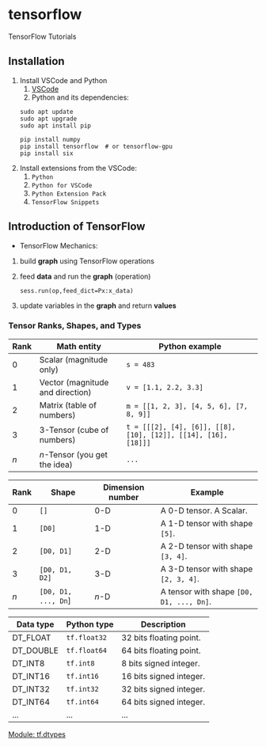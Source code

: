 # tensorflow
TensorFlow Tutorials

## Installation
1. Install VSCode and Python
    1. [VSCode](https://code.visualstudio.com/download)
    2. Python and its dependencies:
    ```text
    sudo apt update
    sudo apt upgrade
    sudo apt install pip

    pip install numpy
    pip install tensorflow  # or tensorflow-gpu
    pip install six
    ```
2. Install extensions from the VSCode:
    1. `Python`
    2. `Python for VSCode`
    3. `Python Extension Pack`
    4. `TensorFlow Snippets`

## Introduction of TensorFlow
* TensorFlow Mechanics:
1. build <b>graph</b> using TensorFlow operations
2. feed <b>data</b> and run the <b>graph</b> (operation)

    `sess.run(op,feed_dict=Px:x_data)`

3. update variables in the <b>graph</b> and return <b>values</b>

### Tensor Ranks, Shapes, and Types
|Rank|Math entity|Python example|
|----|-----------|--------------|
|0   |Scalar (magnitude only)|`s = 483`|
|1   |Vector (magnitude and direction)|`v = [1.1, 2.2, 3.3]`|
|2   |Matrix (table of numbers)|`m = [[1, 2, 3], [4, 5, 6], [7, 8, 9]]`|
|3   |3-Tensor (cube of numbers)|`t = [[[2], [4], [6]], [[8], [10], [12]], [[14], [16], [18]]]`|
|<i>n</i>|<i>n</i>-Tensor (you get the idea)|`...`|


|Rank|Shape|Dimension number|Example|
|----|-----------|--------------|---|
|0   |`[]`|0-D|A 0-D tensor. A Scalar.|
|1   |`[D0]`|1-D|A 1-D tensor with shape `[5]`.|
|2   |`[D0, D1]`|2-D|A 2-D tensor with shape `[3, 4]`.|
|3   |`[D0, D1, D2]`|3-D|A 3-D tensor with shape `[2, 3, 4]`.|
|<i>n</i>   |`[D0, D1, ..., Dn`]|<i>n</i>-D|A tensor with shape `[D0, D1, ..., Dn]`.|

|Data type|Python type|Description|
|---------|-----------|-----------|
|DT_FLOAT|`tf.float32`|32 bits floating point.|
|DT_DOUBLE|`tf.float64`|64 bits floating point.|
|DT_INT8|`tf.int8`|8 bits signed integer.|
|DT_INT16|`tf.int16`|16 bits signed integer.|
|DT_INT32|`tf.int32`|32 bits signed integer.|
|DT_INT64|`tf.int64`|64 bits signed integer.|
|...|...|...|

[Module: tf.dtypes](https://www.tensorflow.org/api_docs/python/tf/dtypes)